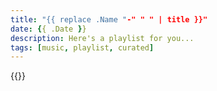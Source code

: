 ```yaml
---
title: "{{ replace .Name "-" " " | title }}"
date: {{ .Date }}
description: Here's a playlist for you...
tags: [music, playlist, curated]
---
```


{{<spotify playlist id>}}
